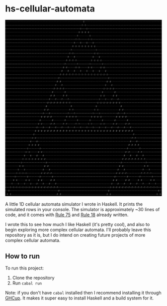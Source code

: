 # hs-cellular-automata

![Rule 18](./screenshot.png)

A little 1D cellular automata simulator I wrote in Haskell. It prints the simulated rows in your console. The simulator is approximately ~30 lines of code, and it comes with [Rule 75](https://atlas.wolfram.com/01/01/75/) and [Rule 18](https://atlas.wolfram.com/01/01/18/) already written.

I wrote this to see how much I like Haskell (it's pretty cool), and also to begin exploring more complex cellular automata. I'll probably leave this repository as it is, but I do intend on creating future projects of more complex cellular automata. 

## How to run
To run this project:
1. Clone the repository
2. Run `cabal run`

Note: if you don't have `cabal` installed then I recommend installing it through [GHCup](https://www.haskell.org/ghcup/). It makes it super easy to install Haskell and a build system for it.
